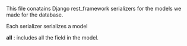 This file conatains Django rest_framework serializers for the models we made for the database.

Each serializer serializes a model 

__all__ : includes all the field in the model.

